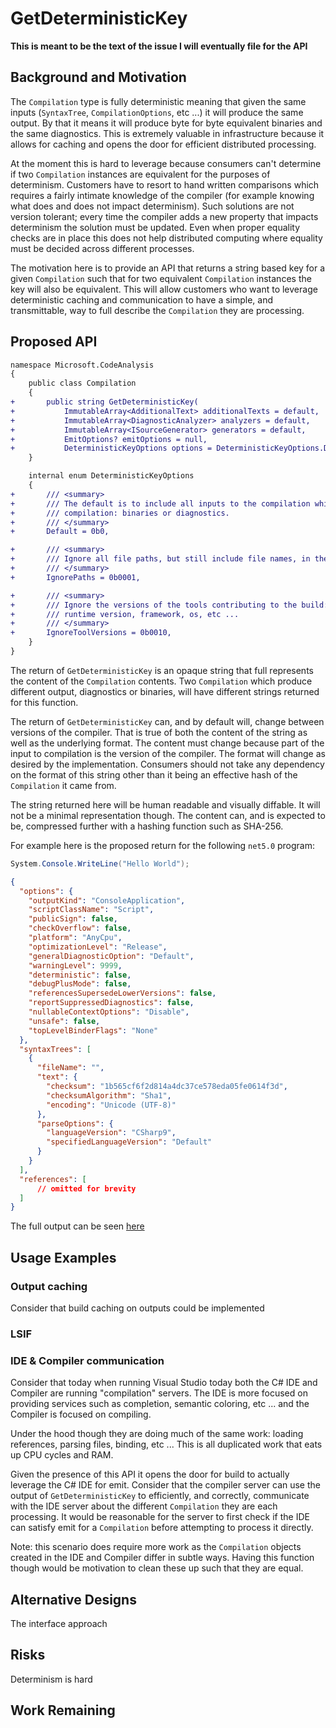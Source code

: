GetDeterministicKey
===

**This is meant to be the text of the issue I will eventually file for the API**

## Background and Motivation
The `Compilation` type is fully deterministic meaning that given the same inputs
(`SyntaxTree`, `CompilationOptions`, etc ...) it will produce the same output. By 
that it means it will produce byte for byte equivalent binaries and the same 
diagnostics. This is extremely valuable in infrastructure because it allows 
for caching and opens the door for efficient distributed processing.

At the moment this is hard to leverage because consumers can't determine if 
two `Compilation` instances are equivalent for the purposes of determinism. 
Customers have to resort to hand written comparisons which requires a fairly 
intimate knowledge of the compiler (for example knowing what does and does not
impact determinism). Such solutions are not version tolerant; every time the 
compiler adds a new property that impacts determinism the solution must be 
updated. Even when proper equality checks are in place this does not help 
distributed computing where equality must be decided across different processes.

The motivation here is to provide an API that returns a string based key for a
given `Compilation` such that for two equivalent `Compilation` instances the
key will also be equivalent. This will allow customers who want to leverage 
deterministic caching and communication to have a simple, and transmittable,
way to full describe the `Compilation` they are processing.

## Proposed API

```diff
namespace Microsoft.CodeAnalysis
{
    public class Compilation
    {
+       public string GetDeterministicKey(
+           ImmutableArray<AdditionalText> additionalTexts = default,
+           ImmutableArray<DiagnosticAnalyzer> analyzers = default,
+           ImmutableArray<ISourceGenerator> generators = default,
+           EmitOptions? emitOptions = null,
+           DeterministicKeyOptions options = DeterministicKeyOptions.Default)
    }

    internal enum DeterministicKeyOptions
    {
+       /// <summary>
+       /// The default is to include all inputs to the compilation which impact the output of the 
+       /// compilation: binaries or diagnostics.
+       /// </summary>
+       Default = 0b0,

+       /// <summary>
+       /// Ignore all file paths, but still include file names, in the deterministic key.
+       /// </summary>
+       IgnorePaths = 0b0001,

+       /// <summary>
+       /// Ignore the versions of the tools contributing to the build: compiler version
+       /// runtime version, framework, os, etc ...
+       /// </summary>
+       IgnoreToolVersions = 0b0010,
    }
}
```

The return of `GetDeterministicKey` is an opaque string that full represents 
the content of the `Compilation` contents. Two `Compilation` which produce 
different output, diagnostics or binaries, will have different strings returned
for this function. 

The return of `GetDeterministicKey` can, and by default will, change between versions
of the compiler. That is true of both the content of the string as well as the 
underlying format. The content must change because part of the input to compilation
is the version of the compiler. The format will change as desired by the 
implementation.  Consumers should not take any dependency on the format of this 
string other than it being an effective hash of the `Compilation` it came from.

The string returned here will be human readable and visually diffable. It will
not be a minimal representation though. The content can, and is expected to be,
compressed further with a hashing function such as SHA-256. 

For example here is the proposed return for the following `net5.0` program:

```c#
System.Console.WriteLine("Hello World");
```

```json
{
  "options": {
    "outputKind": "ConsoleApplication",
    "scriptClassName": "Script",
    "publicSign": false,
    "checkOverflow": false,
    "platform": "AnyCpu",
    "optimizationLevel": "Release",
    "generalDiagnosticOption": "Default",
    "warningLevel": 9999,
    "deterministic": false,
    "debugPlusMode": false,
    "referencesSupersedeLowerVersions": false,
    "reportSuppressedDiagnostics": false,
    "nullableContextOptions": "Disable",
    "unsafe": false,
    "topLevelBinderFlags": "None"
  },
  "syntaxTrees": [
    {
      "fileName": "",
      "text": {
        "checksum": "1b565cf6f2d814a4dc37ce578eda05fe0614f3d",
        "checksumAlgorithm": "Sha1",
        "encoding": "Unicode (UTF-8)"
      },
      "parseOptions": {
        "languageVersion": "CSharp9",
        "specifiedLanguageVersion": "Default"
      }
    }
  ],
  "references": [ 
      // omitted for brevity 
  ]
}
```

The full output can be seen [here](https://gist.github.com/jaredpar/654d84f64de2d728685a7d4ccde944e7)

## Usage Examples

### Output caching
Consider that build caching on outputs could be implemented 

### LSIF

### IDE & Compiler communication
Consider that today when running Visual Studio today both the C# IDE and Compiler
are running "compilation" servers. The IDE is more focused on providing services
such as completion, semantic coloring, etc ... and the Compiler is focused on 
compiling. 

Under the hood though they are doing much of the same work: loading references, 
parsing files, binding, etc ... This is all duplicated work that eats up CPU 
cycles and RAM. 

Given the presence of this API it opens the door for build to actually leverage
the C# IDE for emit. Consider that the compiler server can use the output of 
`GetDeterministicKey` to efficiently, and correctly, communicate with the IDE 
server about the different `Compilation` they are each processing. It would be 
reasonable for the server to first check if the IDE can satisfy emit for a
`Compilation` before attempting to process it directly. 

Note: this scenario does require more work as the `Compilation` objects created
in the IDE and Compiler differ in subtle ways. Having this function though would
be motivation to clean these up such that they are equal.

## Alternative Designs

The interface approach

<!--
Were there other options you considered, such as alternative API shapes?
How does this compare to analogous APIs in other ecosystems and libraries?
-->

## Risks

Determinism is hard

## Work Remaining


